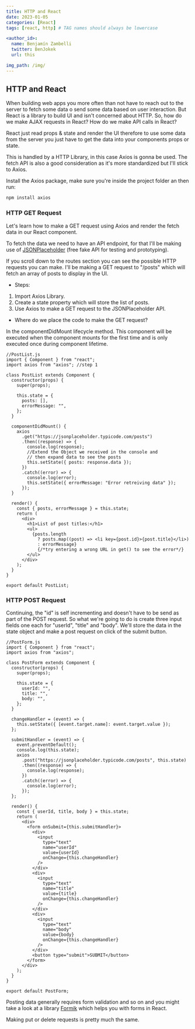 ```yaml
---
title: HTTP and React
date: 2023-01-05
categories: [React]
tags: [react, http] # TAG names should always be lowercase

<author_id>:
  name: Benjamín Zambelli
  twitter: BenJokek
  url: this

img_path: /img/
---
```


## HTTP and React

When building web apps you more often than not have to reach out to the server to fetch some data o send some data based on user interaction. But React is a library to build UI and isn't concerned about HTTP. So, how do we make AJAX requests in React? How do we make API calls in React?

React just read props & state and render the UI therefore to use some data from the server you just have to get the data into your components props or state.

This is handled by a HTTP Library, in this case Axios is gonna be used. The fetch API is also a good consideration as it's more standardized but I'll stick to Axios.

Install the Axios package, make sure you're inside the project folder an then run:

```bash
npm install axios
```

### HTTP GET Request

Let's learn how to make a GET request using Axios and render the fetch data in our React component.

To fetch the data we need to have an API endpoint, for that I'll be making use of [JSONPlaceholder](!https://jsonplaceholder.typicode.com/) (free fake API for testing and prototyping).

If you scroll down to the routes section you can see the possible HTTP requests you can make. I'll be making a GET request to "/posts" which will fetch an array of posts to display in the UI.

* Steps:
1. Import Axios Library.
2. Create a state property which will store the list of posts.
3. Use Axios to make a GET request to the JSONPlaceholder API.

* Where do we place the code to make the GET request?

In the componentDidMount lifecycle method. This component will be executed when the component mounts for the first time and is only executed once during component lifetime.

```react
//PostList.js
import { Component } from "react";
import axios from "axios"; //step 1

class PostList extends Component {
  constructor(props) {
    super(props);

    this.state = {
      posts: [],
      errorMessage: "",
    };
  }

  componentDidMount() {
    axios
      .get("https://jsonplaceholder.typicode.com/posts")
      .then((response) => {
        console.log(response);
        //Extend the Object we received in the console and
        // then expand data to see the posts
        this.setState({ posts: response.data });
      })
      .catch((error) => {
        console.log(error);
        this.setState({ errorMessage: "Error retreiving data" });
      });
  }

  render() {
    const { posts, errorMessage } = this.state;
    return (
      <div>
        <h1>List of post titles:</h1>
        <ul>
          {posts.length
            ? posts.map((post) => <li key={post.id}>{post.title}</li>)
            : errorMessage}
            {/*try entering a wrong URL in get() to see the error*/}
        </ul>
      </div>
    );
  }
}

export default PostList;
```

### HTTP POST Request

Continuing, the "id" is self incrementing and doesn't have to be send as part of the POST request. So what we're going to do is create three input fields one each for "userId", "title" and "body". We'll store the data in the state object and make a post request on click of the submit button.

```react
//PostForm.js
import { Component } from "react";
import axios from "axios";

class PostForm extends Component {
  constructor(props) {
    super(props);

    this.state = {
      userId: "",
      title: "",
      body: "",
    };
  }

  changeHandler = (event) => {
    this.setState({ [event.target.name]: event.target.value });
  };

  submitHandler = (event) => {
    event.preventDefault();
    console.log(this.state);
    axios
      .post("https://jsonplaceholder.typicode.com/posts", this.state)
      .then((response) => {
        console.log(response);
      })
      .catch((error) => {
        console.log(error);
      });
  };

  render() {
    const { userId, title, body } = this.state;
    return (
      <div>
        <form onSubmit={this.submitHandler}>
          <div>
            <input
              type="text"
              name="userId"
              value={userId}
              onChange={this.changeHandler}
            />
          </div>
          <div>
            <input
              type="text"
              name="title"
              value={title}
              onChange={this.changeHandler}
            />
          </div>
          <div>
            <input
              type="text"
              name="body"
              value={body}
              onChange={this.changeHandler}
            />
          </div>
          <button type="submit">SUBMIT</button>
        </form>
      </div>
    );
  }
}

export default PostForm;
```
Posting data generally requires form validation and so on and you might take a look at a library [Formik](!https://formik.org/) which helps you with forms in React.

Making put or delete requests is pretty much the same.
